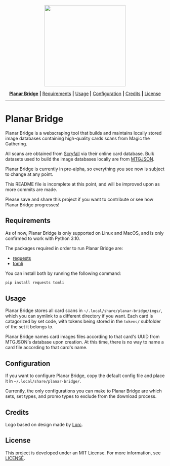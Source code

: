 <p align='center'>
  <img
    width=256px
    src=https://user-images.githubusercontent.com/64651989/159095590-39a9c3ce-4a44-46b1-a597-515a3b282015.png
  />
</p>

<p align='center'>
  <a href="#planar-bridge"><b>Planar Bridge</b></a>
  <b>|</b>
  <a href="#requirements">Requirements</a>
  <b>|</b>
  <a href="#usage">Usage</a>
  <b>|</b>
  <a href="#configuration">Configuration</a>
  <b>|</b>
  <a href="#credits">Credits</a>
  <b>|</b>
  <a href="#license">License</a>
</p>

---

# Planar Bridge

Planar Bridge is a webscraping tool that builds and maintains locally stored
image databases containing high-quality cards scans from Magic the Gathering.

All scans are obtained from [Scryfall](https://scryfall.com/) via their online
card database. Bulk datasets used to build the image databases locally are
from [MTGJSON](https://mtgjson.com/).

Planar Bridge is currently in pre-alpha, so everything you see now is subject
to change at any point.

This README file is incomplete at this point, and will be improved upon as more
commits are made.

Please save and share this project if you want to contribute or see how Planar
Bridge progresses!

## Requirements

As of now, Planar Bridge is only supported on Linux and MacOS, and is only
confirmed to work with Python 3.10.

The packages required in order to run Planar Bridge are:

- [requests](https://pypi.org/project/requests/)
- [tomli](https://pypi.org/project/tomli/)

You can install both by running the following command:

```sh
pip install requests tomli
```

## Usage

Planar Bridge stores all card scans in `~/.local/share/planar-bridge/imgs/`,
which you can symlink to a different directory if you want. Each card is
catagorized by set code, with tokens being stored in the `tokens/` subfolder of
the set it belongs to.

Planar Bridge names card images files according to that card\'s UUID from
MTGJSON's database upon creation. At this time, there is no way to name a card
file according to that card's name.

## Configuration

If you want to configure Planar Bridge, copy the default config file and place
it in `~/.local/share/planar-bridge/`.

Currently, the only configurations you can make to Planar Bridge are which
sets, set types, and promo types to exclude from the download process.

## Credits

Logo based on design made by [Lorc](https://lorcblog.blogspot.com/).

## License

This project is developed under an MIT License. For more information,
see [LICENSE](https://github.com/maallaard/planar-bridge/blob/main/LICENSE).
